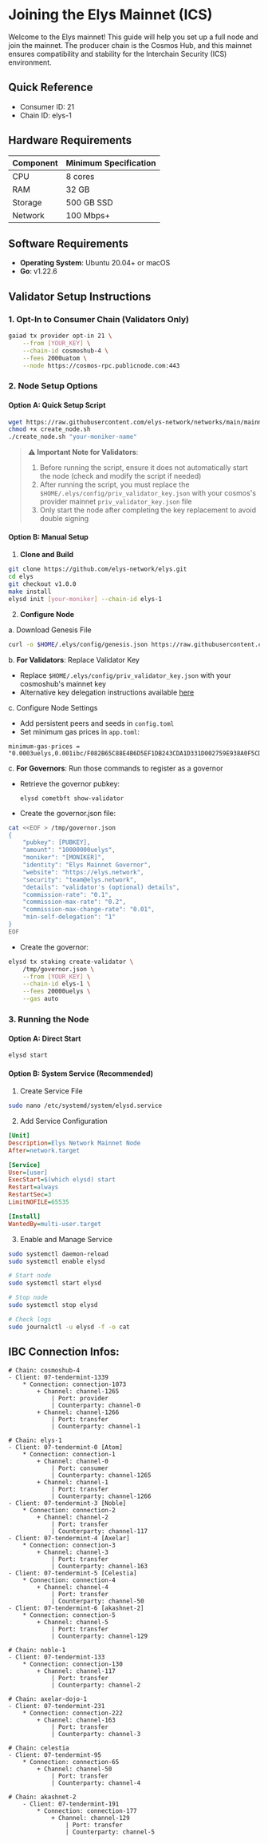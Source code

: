 # Joining the Elys Mainnet (ICS)

Welcome to the Elys mainnet! This guide will help you set up a full node and join the mainnet. The producer chain is the Cosmos Hub, and this mainnet ensures compatibility and stability for the Interchain Security (ICS) environment.

## Quick Reference

- Consumer ID: 21
- Chain ID: elys-1

## Hardware Requirements

| Component | Minimum Specification |
| --------- | --------------------- |
| CPU       | 8 cores               |
| RAM       | 32 GB                 |
| Storage   | 500 GB SSD            |
| Network   | 100 Mbps+             |

## Software Requirements

- **Operating System**: Ubuntu 20.04+ or macOS
- **Go**: v1.22.6

## Validator Setup Instructions

### 1. Opt-In to Consumer Chain (Validators Only)

```bash
gaiad tx provider opt-in 21 \
    --from [YOUR_KEY] \
    --chain-id cosmoshub-4 \
    --fees 2000uatom \
    --node https://cosmos-rpc.publicnode.com:443
```

### 2. Node Setup Options

#### Option A: Quick Setup Script

```bash
wget https://raw.githubusercontent.com/elys-network/networks/main/mainnet/create_node.sh
chmod +x create_node.sh
./create_node.sh "your-moniker-name"
```

> **⚠️ Important Note for Validators**:
>
> 1. Before running the script, ensure it does not automatically start the node (check and modify the script if needed)
> 2. After running the script, you must replace the `$HOME/.elys/config/priv_validator_key.json` with your cosmos's provider mainnet `priv_validator_key.json` file
> 3. Only start the node after completing the key replacement to avoid double signing

#### Option B: Manual Setup

1. **Clone and Build**

```bash
git clone https://github.com/elys-network/elys.git
cd elys
git checkout v1.0.0
make install
elysd init [your-moniker] --chain-id elys-1
```

2. **Configure Node**

a. Download Genesis File

```bash
curl -o $HOME/.elys/config/genesis.json https://raw.githubusercontent.com/elys-network/networks/refs/heads/main/mainnet/genesis.json
```

b. **For Validators**: Replace Validator Key

- Replace `$HOME/.elys/config/priv_validator_key.json` with your cosmoshub's mainnet key
- Alternative key delegation instructions available [here](https://github.com/cosmos/testnets/blob/master/interchain-security/VALIDATOR_JOINING_GUIDE.md#option-two-use-key-delegation)

c. Configure Node Settings

- Add persistent peers and seeds in `config.toml`
- Set minimum gas prices in `app.toml`:

```
minimum-gas-prices = "0.0003uelys,0.001ibc/F082B65C88E4B6D5EF1DB243CDA1D331D002759E938A0F5CD3FFDC5D53B3E349,0.001ibc/C4CFF46FD6DE35CA4CF4CE031E643C8FDC9BA4B99AE598E9B0ED98FE3A2319F9"
```

c. **For Governors**: Run those commands to register as a governor

- Retrieve the governor pubkey:

  ```
  elysd cometbft show-validator
  ```

- Create the governor.json file:

```bash
cat <<EOF > /tmp/governor.json
{
	"pubkey": [PUBKEY],
	"amount": "10000000uelys",
	"moniker": "[MONIKER]",
	"identity": "Elys Mainnet Governor",
	"website": "https://elys.network",
	"security": "team@elys.network",
	"details": "validator's (optional) details",
	"commission-rate": "0.1",
	"commission-max-rate": "0.2",
	"commission-max-change-rate": "0.01",
	"min-self-delegation": "1"
}
EOF
```

- Create the governor:

```bash
elysd tx staking create-validator \
    /tmp/governor.json \
    --from [YOUR_KEY] \
    --chain-id elys-1 \
    --fees 20000uelys \
    --gas auto
```

### 3. Running the Node

#### Option A: Direct Start

```bash
elysd start
```

#### Option B: System Service (Recommended)

1. Create Service File

```bash
sudo nano /etc/systemd/system/elysd.service
```

2. Add Service Configuration

```ini
[Unit]
Description=Elys Network Mainnet Node
After=network.target

[Service]
User=[user]
ExecStart=$(which elysd) start
Restart=always
RestartSec=3
LimitNOFILE=65535

[Install]
WantedBy=multi-user.target
```

3. Enable and Manage Service

```bash
sudo systemctl daemon-reload
sudo systemctl enable elysd

# Start node
sudo systemctl start elysd

# Stop node
sudo systemctl stop elysd

# Check logs
sudo journalctl -u elysd -f -o cat
```

## IBC Connection Infos:

```
# Chain: cosmoshub-4
- Client: 07-tendermint-1339
    * Connection: connection-1073
        + Channel: channel-1265
            | Port: provider
            | Counterparty: channel-0
        + Channel: channel-1266
            | Port: transfer
            | Counterparty: channel-1

# Chain: elys-1
- Client: 07-tendermint-0 [Atom]
    * Connection: connection-1
        + Channel: channel-0
            | Port: consumer
            | Counterparty: channel-1265
        + Channel: channel-1
            | Port: transfer
            | Counterparty: channel-1266
- Client: 07-tendermint-3 [Noble]
    * Connection: connection-2
        + Channel: channel-2
            | Port: transfer
            | Counterparty: channel-117
- Client: 07-tendermint-4 [Axelar]
    * Connection: connection-3
        + Channel: channel-3
            | Port: transfer
            | Counterparty: channel-163
- Client: 07-tendermint-5 [Celestia]
    * Connection: connection-4
        + Channel: channel-4
            | Port: transfer
            | Counterparty: channel-50
- Client: 07-tendermint-6 [akashnet-2]
    * Connection: connection-5
        + Channel: channel-5
            | Port: transfer
            | Counterparty: channel-129

# Chain: noble-1
- Client: 07-tendermint-133
    * Connection: connection-130
        + Channel: channel-117
            | Port: transfer
            | Counterparty: channel-2

# Chain: axelar-dojo-1
- Client: 07-tendermint-231
    * Connection: connection-222
        + Channel: channel-163
            | Port: transfer
            | Counterparty: channel-3

# Chain: celestia
- Client: 07-tendermint-95
    * Connection: connection-65
        + Channel: channel-50
            | Port: transfer
            | Counterparty: channel-4

# Chain: akashnet-2
    - Client: 07-tendermint-191
        * Connection: connection-177
            + Channel: channel-129
                | Port: transfer
                | Counterparty: channel-5
```
